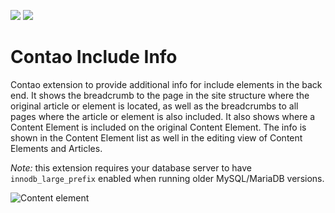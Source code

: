 [![](https://img.shields.io/packagist/v/inspiredminds/contao-include-info.svg)](https://packagist.org/packages/inspiredminds/contao-include-info)
[![](https://img.shields.io/packagist/dt/inspiredminds/contao-include-info.svg)](https://packagist.org/packages/inspiredminds/contao-include-info)

Contao Include Info
===================

Contao extension to provide additional info for include elements in the back end. It shows the breadcrumb to the page in the site structure where the original article or element is located, as well as the breadcrumbs to all pages where the article or element is also included. It also shows where a Content Element is included on the original Content Element. The info is shown in the Content Element list as well in the editing view of Content Elements and Articles.

_Note:_ this extension requires your database server to have `innodb_large_prefix` enabled when running older MySQL/MariaDB versions.

![Content element](https://raw.githubusercontent.com/inspiredminds/contao-include-info/master/screenshot.png)
